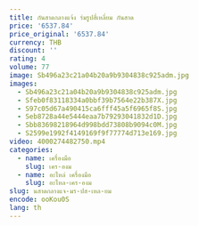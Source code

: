 ```yaml
---
title: กันสาดกลางแจ้ง ร่มรูปสี่เหลี่ยม กันสาด
price: '6537.84'
price_original: '6537.84'
currency: THB
discount: ''
rating: 4
volume: 77
image: Sb496a23c21a04b20a9b9304838c925adm.jpg
images:
  - Sb496a23c21a04b20a9b9304838c925adm.jpg
  - Sfeb0f83118334a0bbf39b7564e22b387X.jpg
  - S97c05d67a490415ca6fff45a5f6965f8S.jpg
  - Seb8728a44e5444eaa7b79293041832d1D.jpg
  - Sbb83698218964d998bdd73808b9094c0M.jpg
  - S2599e1992f4149169f9f77774d713e169.jpg
video: 4000274482750.mp4
categories:
  - name: เครื่องมือ
    slug: เคร-องม
  - name: อะไหล่ เครื่องมือ
    slug: อะไหล-เคร-องม
slug: นสาดกลางแจ-มร-ปส-เหล-ยม
encode: ooKou0S
lang: th
---
```

  